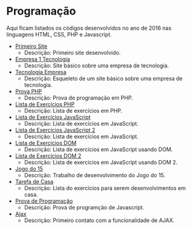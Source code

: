 # Programação

Aqui ficam listados os códigos desenvolvidos no ano de 2016 nas linguagens HTML, CSS, PHP e Javascript.

- [Primeiro Site](./2016-03-15_site)
  - Descrição: Primeiro site desenvolvido.
- [Empresa 1 Tecnologia](./2016-04-06_empresa1-tecnologia)
  - Descrição: Site básico sobre uma empresa de tecnologia.
- [Tecnologia Empresa](./2016-04-16_tecnologia-empresa)
  - Descrição: Esqueleto de um site básico sobre uma empresa de tecnologia.
- [Prova PHP](./2016-04-26_prova-eduardo-joao)
  - Descrição: Prova de programação em PHP.
- [Lista de Exercícios PHP](./2016-05-09_lista-exercicios)
  - Descrição: Lista de exercícios em PHP.
- [Lista de Exercícios JavaScript](./2016-08-02_lista-exercicios)
  - Descrição: Lista de exercícios em JavaScript.
- [Lista de Exercícios JavaScript 2](./2016-08-19_lista-exercicios-2)
  - Descrição: Lista de exercícios em JavaScript.
- [Lista de Exercícios DOM](./2016-08-30_dom-lista-1)
  - Descrição: Lista de exercícios em JavaScript usando DOM.
- [Lista de Exercícios DOM 2](./2016-08-30_dom-lista-2)
  - Descrição: Lista de exercícios em JavaScript usando DOM 2.
- [Jogo do 15](./2016-09-04_jogo-15)
  - Descrição: Trabalho de desenvolvimento do Jogo do 15.
- [Tarefa de Casa](./2016-09-19_tema-de-casa)
  - Descrição: Lista do exercícios para serem desenvolvimentos em casa.
- [Prova de Programação](./2016-09-27_prova-programacao)
  - Descrição: Prova de programção de Javascript.
- [Ajax](./2016-10-26_ajax)
  - Descrição: Primeiro contato com a funcionalidade de AJAX.
